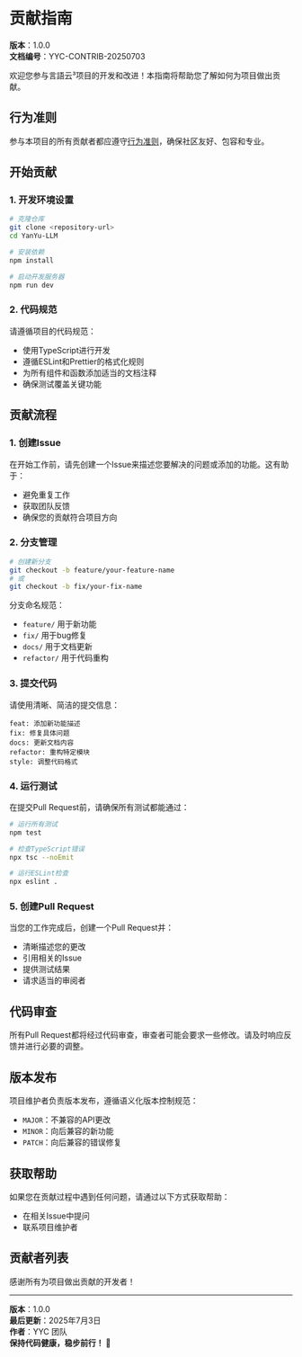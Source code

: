 # 贡献指南

**版本**：1.0.0  
**文档编号**：YYC-CONTRIB-20250703

欢迎您参与言語云³项目的开发和改进！本指南将帮助您了解如何为项目做出贡献。

## 行为准则

参与本项目的所有贡献者都应遵守[行为准则](CODE_OF_CONDUCT.md)，确保社区友好、包容和专业。

## 开始贡献

### 1. 开发环境设置

```bash
# 克隆仓库
git clone <repository-url>
cd YanYu-LLM

# 安装依赖
npm install

# 启动开发服务器
npm run dev
```

### 2. 代码规范

请遵循项目的代码规范：

- 使用TypeScript进行开发
- 遵循ESLint和Prettier的格式化规则
- 为所有组件和函数添加适当的文档注释
- 确保测试覆盖关键功能

## 贡献流程

### 1. 创建Issue

在开始工作前，请先创建一个Issue来描述您要解决的问题或添加的功能。这有助于：

- 避免重复工作
- 获取团队反馈
- 确保您的贡献符合项目方向

### 2. 分支管理

```bash
# 创建新分支
git checkout -b feature/your-feature-name
# 或
git checkout -b fix/your-fix-name
```

分支命名规范：

- `feature/` 用于新功能
- `fix/` 用于bug修复
- `docs/` 用于文档更新
- `refactor/` 用于代码重构

### 3. 提交代码

请使用清晰、简洁的提交信息：

```
feat: 添加新功能描述
fix: 修复具体问题
docs: 更新文档内容
refactor: 重构特定模块
style: 调整代码格式
```

### 4. 运行测试

在提交Pull Request前，请确保所有测试都能通过：

```bash
# 运行所有测试
npm test

# 检查TypeScript错误
npx tsc --noEmit

# 运行ESLint检查
npx eslint .
```

### 5. 创建Pull Request

当您的工作完成后，创建一个Pull Request并：

- 清晰描述您的更改
- 引用相关的Issue
- 提供测试结果
- 请求适当的审阅者

## 代码审查

所有Pull Request都将经过代码审查，审查者可能会要求一些修改。请及时响应反馈并进行必要的调整。

## 版本发布

项目维护者负责版本发布，遵循语义化版本控制规范：

- `MAJOR`：不兼容的API更改
- `MINOR`：向后兼容的新功能
- `PATCH`：向后兼容的错误修复

## 获取帮助

如果您在贡献过程中遇到任何问题，请通过以下方式获取帮助：

- 在相关Issue中提问
- 联系项目维护者

## 贡献者列表

感谢所有为项目做出贡献的开发者！

---

**版本**：1.0.0  
**最后更新**：2025年7月3日  
**作者**：YYC 团队  
**保持代码健康，稳步前行！ 🌹**